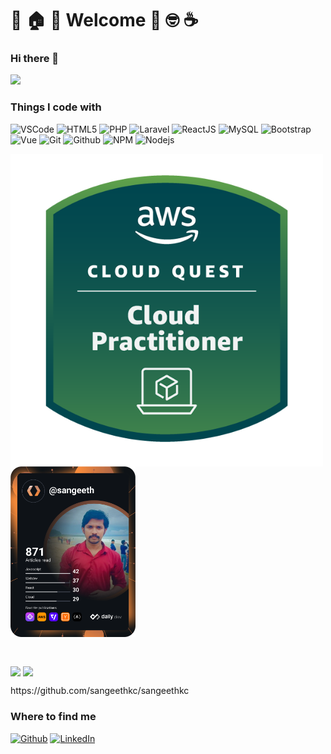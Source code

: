 # :tada: :house: :star2: Welcome :muscle: :nerd_face: :coffee:

### Hi there 👋

![](https://visitor-badge.glitch.me/badge?page_id=sangeethk.sangeethkc)

<h3>Things I code with</h3>
<p>

<img alt="VSCode" src="https://img.shields.io/badge/-VS%20Code-blue?style=for-the-badge&logo=visualstudio&logoColor=white" />

<img alt="HTML5" src="https://img.shields.io/badge/-HTML5-E34F26?style=for-the-badge&logo=visualstudio&logoColor=white" />

<img alt="PHP" src="https://img.shields.io/badge/-PHP-45b8d8?style=for-the-badge&logo=php&logoColor=white" />

<img alt="Laravel" src="https://img.shields.io/badge/-Laravel-DD0031?style=for-the-badge&logo=laravel&logoColor=white" />

<img alt="ReactJS" src="https://img.shields.io/badge/React-20232A?style=for-the-badge&logo=react&logoColor=61DAFB" />

<img alt="MySQL" src="https://img.shields.io/badge/-MySQL-F9A03C?style=for-the-badge&logo=laravel&logoColor=white" />

<img alt="Bootstrap" src="https://img.shields.io/badge/-Bootstrap-green?style=for-the-badge&logo=Bootstrap&logoColor=white" />

<img alt="Vue" src="https://img.shields.io/badge/-Vue.js-blueviolet?style=for-the-badge&logo=Vue.js&logoColor=white" />

<img alt="Git" src="https://img.shields.io/badge/-Git-F05032?style=for-the-badge&logo=Git&logoColor=white" />

<img alt="Github" src="https://img.shields.io/badge/-GitHub-grey?style=for-the-badge&logo=Github&logoColor=white" />

<img alt="NPM" src="https://img.shields.io/badge/-npm-CB3837?style=for-the-badge&logo=npm&logoColor=white" />

<img alt="Nodejs" src="https://img.shields.io/badge/-Nodejs-43853d?style=for-the-badge&logo=Node.js&logoColor=white" />

</p>

<p align="center">
  <p>
  <a href="https://www.credly.com/badges/fdb181e6-4e94-4c3e-9e55-ee4ad9ff144f/public_url"><img src="aws-cloud-quest-cloud-practitioner.png" height="500" width="500" align="center" alt="AWS Cloud Practitioner" align="center"/></a>
  <a href="https://github.com/sangeethkc"><img src="https://github.com/sangeethkc/sangeethkc/blob/main/devcard.svg" width="200" alt="Sangeeth's Dev Card" align="center"/></a>
  </p>
  <br>
  <p>
  <a href="https://github.com/sangeethkc"><img src="https://github-readme-stats.vercel.app/api?username=sangeethkc&count_private=true&show_icons=true&theme=midnight-purple&line_height=48&custom_title=Github_Stats&hide=stars&include_all_commits&card_width=205" align="center"></a>
  <a href="https://github.com/sangeethkc"><img src="https://github-readme-stats.vercel.app/api/top-langs/?username=sangeethkc&count_private=true&hide=html,scss,,ejs&theme=midnight-purple&card_width=205" align="center"></a>
  </p>
</p>https://github.com/sangeethkc/sangeethkc 

<h3>Where to find me</h3>
<p><a href="https://github.com/sangeethkc" target="_blank"><img alt="Github" src="https://img.shields.io/badge/GitHub-%2312100E.svg?&style=for-the-badge&logo=Github&logoColor=white" /></a>  <a href="https://www.linkedin.com/in/sangeethkc" target="_blank"><img alt="LinkedIn" src="https://img.shields.io/badge/linkedin-%230077B5.svg?&style=for-the-badge&logo=linkedin&logoColor=white" /></a>
</p>

<!--
**sangeethkc/sangeethkc** is a ✨ _special_ ✨ repository because its `README.md` (this file) appears on your GitHub profile.

Here are some ideas to get you started:

- 🔭 I’m currently working on ...
- 🌱 I’m currently learning ...
- 👯 I’m looking to collaborate on ...
- 🤔 I’m looking for help with ...
- 💬 Ask me about ...
- 📫 How to reach me: ...
- 😄 Pronouns: ...
- ⚡ Fun fact: ...
-->
